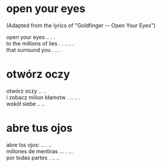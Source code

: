 # open your eyes

(Adapted from the lyrics of "Goldfinger -- Open Your Eyes")

open your eyes .. . .  
to the millions of lies . . .. . .  
that surround you . .. .  

# otwórz oczy

otwórz oczy .. ..  
i zobacz milion kłamstw . .. .. .  
wokół siebe .. ..  

# abre tus ojos

abre los ojos: .. . ..  
millones de mentiras ... . ...  
por todas partes . .. ..  
